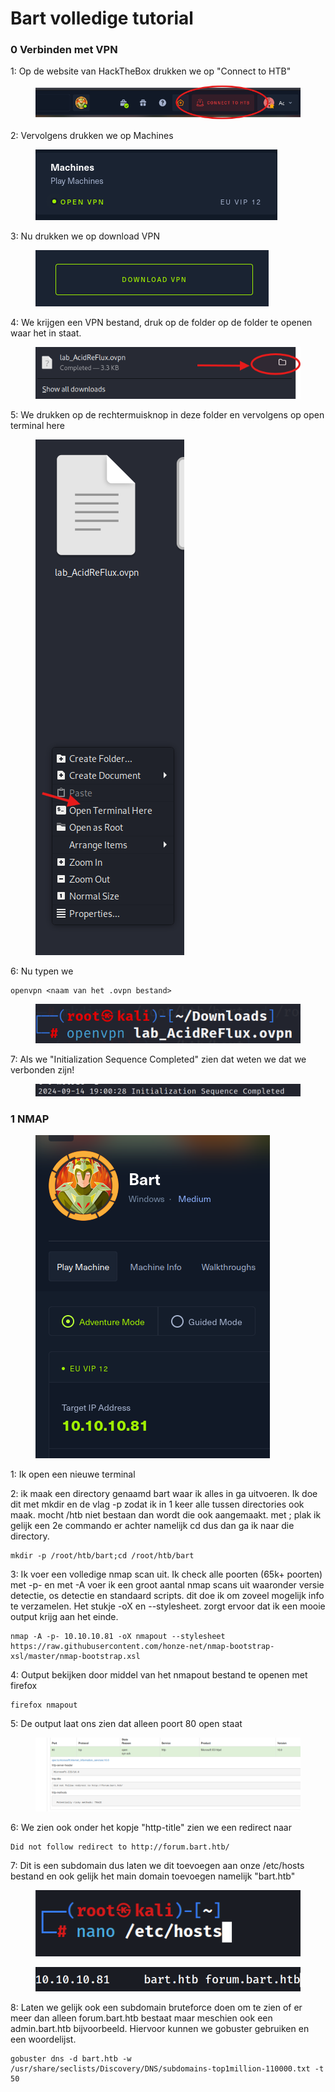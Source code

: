 # Bart volledige tutorial

### 0 Verbinden met VPN

1: Op de website van HackTheBox drukken we op "Connect to HTB"&#x20;

<figure><img src="../.gitbook/assets/image.png" alt=""><figcaption></figcaption></figure>

2: Vervolgens drukken we op Machines

<figure><img src="../.gitbook/assets/image (1).png" alt=""><figcaption></figcaption></figure>

3: Nu drukken we op download VPN

<figure><img src="../.gitbook/assets/image (2).png" alt=""><figcaption></figcaption></figure>

4: We krijgen een VPN bestand, druk op de folder op de folder te openen waar het in staat.

<figure><img src="../.gitbook/assets/image (3).png" alt=""><figcaption></figcaption></figure>

5: We drukken op de rechtermuisknop in deze folder en vervolgens op open terminal here

<figure><img src="../.gitbook/assets/image (4).png" alt=""><figcaption></figcaption></figure>

6: Nu typen we&#x20;

```
openvpn <naam van het .ovpn bestand>
```

<figure><img src="../.gitbook/assets/image (5).png" alt=""><figcaption></figcaption></figure>

7: Als we "Initialization Sequence Completed" zien dat weten we dat we verbonden zijn!

<figure><img src="../.gitbook/assets/image (6).png" alt=""><figcaption></figcaption></figure>

### 1 NMAP

<figure><img src="../.gitbook/assets/image (7).png" alt=""><figcaption></figcaption></figure>

1: Ik open een nieuwe terminal&#x20;

2: ik maak een directory genaamd bart waar ik alles in ga uitvoeren. Ik doe dit met mkdir en de vlag -p zodat ik in 1 keer alle tussen directories ook maak. mocht /htb niet bestaan dan wordt die ook aangemaakt. met ; plak ik gelijk een 2e commando er achter namelijk cd dus dan ga ik naar die directory.

```
mkdir -p /root/htb/bart;cd /root/htb/bart
```

3: Ik voer een volledige nmap scan uit. Ik check alle poorten (65k+ poorten) met -p- en met -A voer ik een groot aantal nmap scans uit waaronder versie detectie, os detectie en standaard scripts. dit doe ik om zoveel mogelijk info te verzamelen. Het stukje -oX en --stylesheet. zorgt ervoor dat ik een mooie output krijg aan het einde.

```
nmap -A -p- 10.10.10.81 -oX nmapout --stylesheet https://raw.githubusercontent.com/honze-net/nmap-bootstrap-xsl/master/nmap-bootstrap.xsl
```

4: Output bekijken door middel van het nmapout bestand te openen met firefox

```
firefox nmapout
```

5: De output laat ons zien dat alleen poort 80 open staat

<figure><img src="../.gitbook/assets/image (8).png" alt=""><figcaption></figcaption></figure>

6: We zien ook onder het kopje "http-title" zien we een redirect naar

```
Did not follow redirect to http://forum.bart.htb/
```

7: Dit is een subdomain dus laten we dit toevoegen aan onze /etc/hosts bestand en ook gelijk het main domain toevoegen namelijk "bart.htb"&#x20;

<figure><img src="../.gitbook/assets/image (9).png" alt=""><figcaption></figcaption></figure>

<figure><img src="../.gitbook/assets/image (10).png" alt=""><figcaption></figcaption></figure>

8: Laten we gelijk ook een subdomain bruteforce doen om te zien of er meer dan alleen forum.bart.htb bestaat maar meschien ook een admin.bart.htb bijvoorbeeld. Hiervoor kunnen we gobuster gebruiken en een woordelijst.

```
gobuster dns -d bart.htb -w /usr/share/seclists/Discovery/DNS/subdomains-top1million-110000.txt -t 50
```

